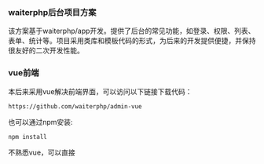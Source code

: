 ### waiterphp后台项目方案
该方案基于waiterphp/app开发。提供了后台的常见功能，如登录、权限、列表、表单、统计等。项目采用类库和模板代码的形式，为后来的开发提供便捷，并保持很友好的二次开发性能。
### vue前端
本后来采用vue解决前端界面，可以访问以下链接下载代码：

```
https://github.com/waiterphp/admin-vue
```

也可以通过npm安装:

``` javascript
npm install
```

不熟悉vue，可以直接
